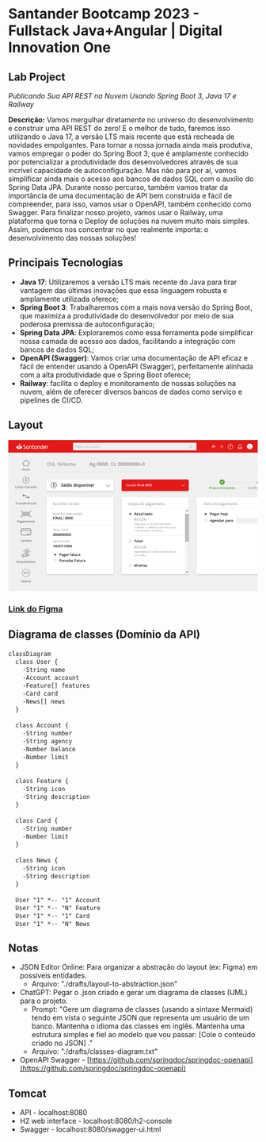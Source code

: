 # Santander Bootcamp 2023 - Fullstack Java+Angular | Digital Innovation One 

## Lab Project 
*Publicando Sua API REST na Nuvem Usando Spring Boot 3, Java 17 e Railway*

**Descrição:** Vamos mergulhar diretamente no universo do desenvolvimento e construir uma API REST do zero! E o melhor de tudo, faremos isso utilizando o Java 17, a versão LTS mais recente que está recheada de novidades empolgantes. Para tornar a nossa jornada ainda mais produtiva, vamos empregar o poder do Spring Boot 3, que é amplamente conhecido por potencializar a produtividade dos desenvolvedores através de sua incrível capacidade de autoconfiguração. Mas não para por aí, vamos simplificar ainda mais o acesso aos bancos de dados SQL com o auxílio do Spring Data JPA. Durante nosso percurso, também vamos tratar da importância de uma documentação de API bem construída e fácil de compreender, para isso, vamos usar o OpenAPI, também conhecido como Swagger. Para finalizar nosso projeto, vamos usar o Railway, uma plataforma que torna o Deploy de soluções na nuvem muito mais simples. Assim, podemos nos concentrar no que realmente importa: o desenvolvimento das nossas soluções!

## Principais Tecnologias
 - **Java 17**: Utilizaremos a versão LTS mais recente do Java para tirar vantagem das últimas inovações que essa linguagem robusta e amplamente utilizada oferece;
 - **Spring Boot 3**: Trabalharemos com a mais nova versão do Spring Boot, que maximiza a produtividade do desenvolvedor por meio de sua poderosa premissa de autoconfiguração;
 - **Spring Data JPA**: Exploraremos como essa ferramenta pode simplificar nossa camada de acesso aos dados, facilitando a integração com bancos de dados SQL;
 - **OpenAPI (Swagger)**: Vamos criar uma documentação de API eficaz e fácil de entender usando a OpenAPI (Swagger), perfeitamente alinhada com a alta produtividade que o Spring Boot oferece;
 - **Railway**: facilita o deploy e monitoramento de nossas soluções na nuvem, além de oferecer diversos bancos de dados como serviço e pipelines de CI/CD.

## Layout
![Layout da aplicação web](./drafts/screenshots/layout-web.png)
### [Link do Figma](https://www.figma.com/file/0ZsjwjsYlYd3timxqMWlbj/SANTANDER---Projeto-Web%2FMobile?type=design&node-id=1421-432&mode=design)

## Diagrama de classes (Domínio da API)
```mermaid
classDiagram
  class User {
    -String name
    -Account account
    -Feature[] features
    -Card card
    -News[] news
  }

  class Account {
    -String number
    -String agency
    -Number balance
    -Number limit
  }

  class Feature {
    -String icon
    -String description
  }

  class Card {
    -String number
    -Number limit
  }

  class News {
    -String icon
    -String description
  }

  User "1" *-- "1" Account
  User "1" *-- "N" Feature
  User "1" *-- "1" Card
  User "1" *-- "N" News
```

## Notas
- JSON Editor Online: Para organizar a abstração do layout (ex: Figma) em possíveis entidades.
  - Arquivo: "./drafts/layout-to-abstraction.json"
- ChatGPT: Pegar o .json criado e gerar um diagrama de classes (UML) para o projeto.
  - Prompt: "Gere um diagrama de classes (usando a sintaxe Mermaid) tendo em vista o seguinte JSON que representa um usuário de um banco. Mantenha o idioma das classes em inglês. Mantenha uma estrutura simples e fiel ao modelo que vou passar: [Cole o conteúdo criado no JSON] ."
  - Arquivo: "./drafts/classes-diagram.txt"
- OpenAPI Swagger - [https://github.com/springdoc/springdoc-openapi](https://github.com/springdoc/springdoc-openapi)

## Tomcat
- API - localhost:8080 
- H2 web interface - localhost:8080/h2-console 
- Swagger - localhost:8080/swagger-ui.html





